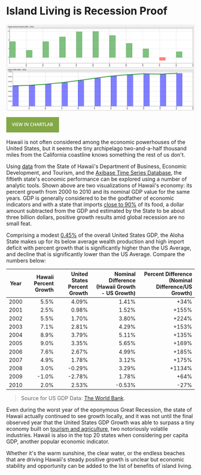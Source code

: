 Island Living is Recession Proof
===  
  
![](Images/HI_GDP_1.png)

[![](Images/button.png)](https://apps.axibase.com/chartlab/b06a7576/4/#fullscreen)

Hawaii is not often considered among the economic powerhouses of the United States, but it
seems the tiny archipelago two-and-a-half thousand miles from the California coastline 
knows something the rest of us don't. 

Using [data](https://catalog.data.gov/dataset/dbedt-hawaii-nominal-gross-domestic-product-2000-2010-59862)
from the State of Hawaii's Department of Business, Economic Development, and Tourism, and 
the [Axibase Time Series Database](https://axibase.com/), the fiftieth state's economic 
performance can be explored using a number of analytic tools. Shown above are two 
visualizations of Hawaii's economy: its percent growth from 2000 to 2010 and its nominal 
GDP value for the same years. GDP is generally considered to be the godfather of economic
indicators and with a state that imports [close to 90%](http://files.hawaii.gov/dbedt/op/spb/INCREASED_FOOD_SECURITY_AND_FOOD_SELF_SUFFICIENCY_STRATEGY.pdf) 
of its food, a dollar amount subtracted from the GDP and estimated by the State to be about three billion dollars, 
positive growth results amid global recession are no small feat.

Comprising a modest [0.45%](https://fred.stlouisfed.org/series/HINGSP) of the overall United States GDP, the Aloha State makes up for its
below average wealth production and high import deficit with percent growth that is significantly higher than the US Average, and
decline that is significantly lower than the US Average. Compare the numbers below:

| Year | Hawaii Percent Growth | United States Percent Growth | Nominal Difference (Hawaii Growth - US Growth) | Percent Difference (Nominal Difference/US Growth) |
|------|--------------------------:|---------------------------------:|-------------------:|-----------------------:|
| 2000 | 5.5% | 4.09% | 1.41% | +34% |
| 2001 | 2.5% | 0.98% | 1.52% | +155% |
| 2002 | 5.5% | 1.70% | 3.80% | +224% |
| 2003 | 7.1% | 2.81% | 4.29% | +153% |
| 2004 | 8.9% | 3.79% | 5.11% | +135% |
| 2005 | 9.0% | 3.35% | 5.65% | +169% |
| 2006 | 7.6% | 2.67% | 4.99% | +185% |
| 2007 | 4.9% | 1.78% | 3.12% | +175% |
| 2008 | 3.0% | -0.29% | 3.29% | +1134% |
| 2009 | -1.0% | -2.78% | 1.78% | +64% |
| 2010 | 2.0% | 2.53% | -0.53% | -27% |

> Source for US GDP Data: [The World Bank](http://data.worldbank.org/indicator/NY.GDP.MKTP.KD.ZG).

Even during the worst year of the eponymous Great Recession, the state of Hawaii actually continued
to see growth locally, and it was not until the final observed year that the United States
GDP Growth was able to surpass a tiny economy built on [tourism and agriculture](https://www.bea.gov/regional/bearfacts/pdf.cfm?fips=15000&areatype=STATE&geotype=3),
two notoriously volatile industries. Hawaii is also in the top 20 states when considering 
per capita GDP, another popular economic indicator.

Whether it's the warm sunshine, the clear water, or the endless beaches that are driving 
Hawaii's steady positive growth is unclear but economic stability and opportunity
can be added to the list of benefits of island living.
